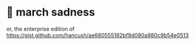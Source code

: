 # 🏀 march sadness

or, the enterprise edition of https://gist.github.com/hancush/ae680555182bf9d080a980c9b54e0513
